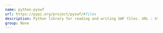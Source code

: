 ```yaml
---
name: python-pyswf
url: https://pypi.org/project/pyswf/#files
description: Python library for reading and writing SWF files. URL : https://pypi.org/project/pyswf/#files Groups : None
group: None
---
```


